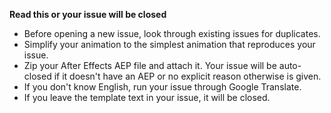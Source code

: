 **Read this or your issue will be closed**


* Before opening a new issue, look through existing issues for duplicates.
* Simplify your animation to the simplest animation that reproduces your issue.
* Zip your After Effects AEP file and attach it. Your issue will be auto-closed if it doesn't have an AEP or no explicit reason otherwise is given.
* If you don't know English, run your issue through Google Translate.
* If you leave the template text in your issue, it will be closed.
